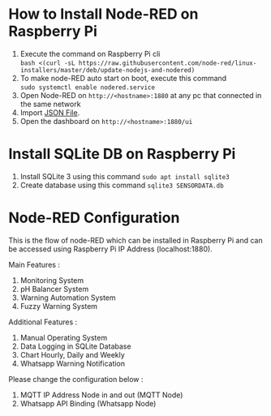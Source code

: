 # How to Install Node-RED on Raspberry Pi
1. Execute the command on Raspberry Pi cli <br />
   ```bash <(curl -sL https://raw.githubusercontent.com/node-red/linux-installers/master/deb/update-nodejs-and-nodered)```
2. To make node-RED auto start on boot, execute this command<br />
```sudo systemctl enable nodered.service```
3. Open Node-RED on ```http://<hostname>:1880``` at any pc that connected in the same network
4. Import [JSON File](ShalotMonitoringSystem.json).
5. Open the dashboard on ```http://<hostname>:1880/ui```

# Install SQLite DB on Raspberry Pi
1. Install SQLite 3 using this command
   ```sudo apt install sqlite3```
2. Create database using this command
   ```sqlite3 SENSORDATA.db```

# Node-RED Configuration
This is the flow of node-RED which can be installed in Raspberry Pi and can be accessed using Raspberry Pi IP Address (localhost:1880).

Main Features : 
1. Monitoring System
2. pH Balancer System
3. Warning Automation System
4. Fuzzy Warning System

Additional Features :
1. Manual Operating System
2. Data Logging in SQLite Database
3. Chart Hourly, Daily and Weekly
4. Whatsapp Warning Notification

Please change the configuration below :
1. MQTT IP Address Node in and out (MQTT Node)
2. Whatsapp API Binding (Whatsapp Node)
